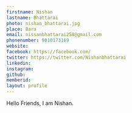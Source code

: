 ```yaml
---
firstname: Nishan 
lastname: Bhattarai 
photo: nishan_bhattarai.jpg 
place: Bara 
email: nissanbhattarai258@gmail.com 
phonenumber: 9810173169 
website: 
facebook: https://facebook.com/ 
twitter: https://twitter.com/Nishanbhattarai 
linkedin: 
instagram: 
github: 
memberid:
layout: profile
---
```


Hello Friends, I am Nishan.